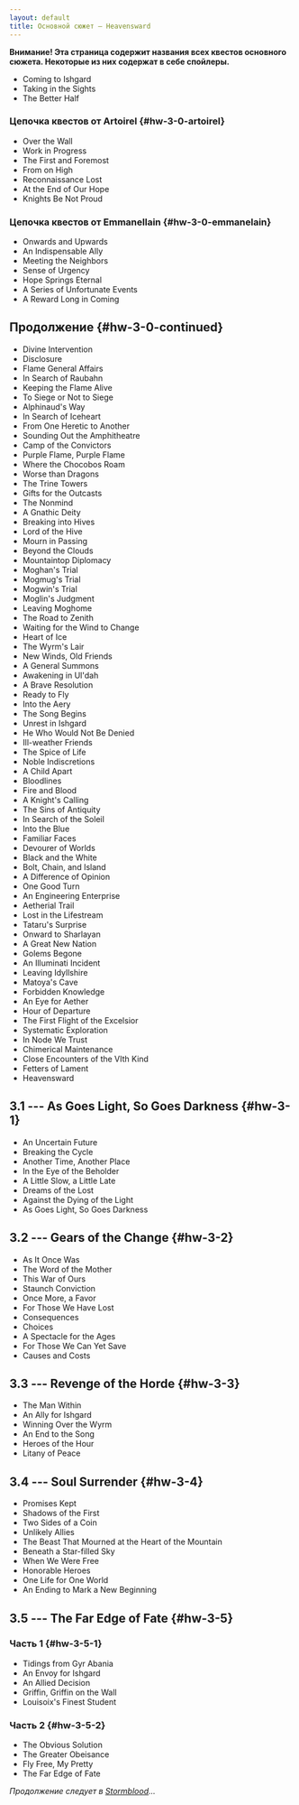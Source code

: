```yaml
---
layout: default
title: Основной сюжет — Heavensward
---
```


**Внимание! Эта страница содержит названия всех квестов основного сюжета. Некоторые из них содержат в себе спойлеры.**

* Coming to Ishgard
* Taking in the Sights
* The Better Half

### Цепочка квестов от Artoirel {#hw-3-0-artoirel}

* Over the Wall
* Work in Progress
* The First and Foremost
* From on High
* Reconnaissance Lost
* At the End of Our Hope
* Knights Be Not Proud

### Цепочка квестов от Emmanellain {#hw-3-0-emmanelain}

* Onwards and Upwards
* An Indispensable Ally
* Meeting the Neighbors
* Sense of Urgency
* Hope Springs Eternal
* A Series of Unfortunate Events
* A Reward Long in Coming

## Продолжение {#hw-3-0-continued}

* Divine Intervention
* Disclosure
* Flame General Affairs
* In Search of Raubahn
* Keeping the Flame Alive
* To Siege or Not to Siege
* Alphinaud's Way
* In Search of Iceheart
* From One Heretic to Another
* Sounding Out the Amphitheatre
* Camp of the Convictors
* Purple Flame, Purple Flame
* Where the Chocobos Roam
* Worse than Dragons
* The Trine Towers
* Gifts for the Outcasts
* The Nonmind
* A Gnathic Deity
* Breaking into Hives
* Lord of the Hive
* Mourn in Passing
* Beyond the Clouds
* Mountaintop Diplomacy
* Moghan's Trial
* Mogmug's Trial
* Mogwin's Trial
* Moglin's Judgment
* Leaving Moghome
* The Road to Zenith
* Waiting for the Wind to Change
* Heart of Ice
* The Wyrm's Lair
* New Winds, Old Friends
* A General Summons
* Awakening in Ul'dah
* A Brave Resolution
* Ready to Fly
* Into the Aery
* The Song Begins
* Unrest in Ishgard
* He Who Would Not Be Denied
* Ill-weather Friends
* The Spice of Life
* Noble Indiscretions
* A Child Apart
* Bloodlines
* Fire and Blood
* A Knight's Calling
* The Sins of Antiquity
* In Search of the Soleil
* Into the Blue
* Familiar Faces
* Devourer of Worlds
* Black and the White
* Bolt, Chain, and Island
* A Difference of Opinion
* One Good Turn
* An Engineering Enterprise
* Aetherial Trail
* Lost in the Lifestream
* Tataru's Surprise
* Onward to Sharlayan
* A Great New Nation
* Golems Begone
* An Illuminati Incident
* Leaving Idyllshire
* Matoya's Cave
* Forbidden Knowledge
* An Eye for Aether
* Hour of Departure
* The First Flight of the Excelsior
* Systematic Exploration
* In Node We Trust
* Chimerical Maintenance
* Close Encounters of the VIth Kind
* Fetters of Lament
* Heavensward

## 3.1 --- As Goes Light, So Goes Darkness {#hw-3-1}

* An Uncertain Future
* Breaking the Cycle
* Another Time, Another Place
* In the Eye of the Beholder
* A Little Slow, a Little Late
* Dreams of the Lost
* Against the Dying of the Light
* As Goes Light, So Goes Darkness

## 3.2 --- Gears of the Change {#hw-3-2}

* As It Once Was
* The Word of the Mother
* This War of Ours
* Staunch Conviction
* Once More, a Favor
* For Those We Have Lost
* Consequences
* Choices
* A Spectacle for the Ages
* For Those We Can Yet Save
* Causes and Costs

## 3.3 --- Revenge of the Horde {#hw-3-3}

* The Man Within
* An Ally for Ishgard
* Winning Over the Wyrm
* An End to the Song
* Heroes of the Hour
* Litany of Peace

## 3.4 --- Soul Surrender {#hw-3-4}

* Promises Kept
* Shadows of the First
* Two Sides of a Coin
* Unlikely Allies
* The Beast That Mourned at the Heart of the Mountain
* Beneath a Star-filled Sky
* When We Were Free
* Honorable Heroes
* One Life for One World
* An Ending to Mark a New Beginning

## 3.5 --- The Far Edge of Fate {#hw-3-5}

### Часть 1  {#hw-3-5-1}

* Tidings from Gyr Abania
* An Envoy for Ishgard
* An Allied Decision
* Griffin, Griffin on the Wall
* Louisoix's Finest Student

### Часть 2 {#hw-3-5-2}

* The Obvious Solution
* The Greater Obeisance
* Fly Free, My Pretty
* The Far Edge of Fate

_Продолжение следует в [Stormblood](/xivrus/msq/sb)..._